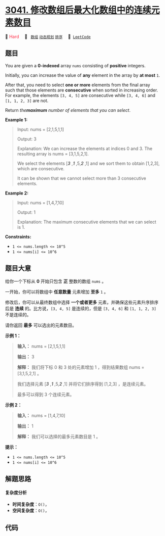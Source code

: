 # [3041. 修改数组后最大化数组中的连续元素数目](https://leetcode.com/problems/maximize-consecutive-elements-in-an-array-after-modification)

🔴 <font color=#ff334b>Hard</font>&emsp; 🔖&ensp; [`数组`](/leetcode/outline/tag/array.md) [`动态规划`](/leetcode/outline/tag/dynamic-programming.md) [`排序`](/leetcode/outline/tag/sorting.md)&emsp; 🔗&ensp;[`LeetCode`](https://leetcode.com/problems/maximize-consecutive-elements-in-an-array-after-modification)


## 题目

You are given a **0-indexed** array `nums` consisting of **positive**
integers.

Initially, you can increase the value of **any** element in the array by **at
most** `1`.

After that, you need to select **one or more** elements from the final array
such that those elements are **consecutive** when sorted in increasing order.
For example, the elements `[3, 4, 5]` are consecutive while `[3, 4, 6]` and
`[1, 1, 2, 3]` are not.

Return _the**maximum** number of elements that you can select_.



**Example 1:**

> Input: nums = [2,1,5,1,1]
> 
> Output: 3
> 
> Explanation: We can increase the elements at indices 0 and 3. The resulting array is nums = [3,1,5,2,1].
> 
> We select the elements [_**3**_ ,_**1**_ ,5,_**2**_ ,1] and we sort them to obtain [1,2,3], which are consecutive.
> 
> It can be shown that we cannot select more than 3 consecutive elements.

**Example 2:**

> Input: nums = [1,4,7,10]
> 
> Output: 1
> 
> Explanation: The maximum consecutive elements that we can select is 1.

**Constraints:**

  * `1 <= nums.length <= 10^5`
  * `1 <= nums[i] <= 10^6`


## 题目大意

给你一个下标从 **0**  开始只包含 **正**  整数的数组 `nums` 。

一开始，你可以将数组中 **任意数量** 元素增加 **至多** `1` 。

修改后，你可以从最终数组中选择 **一个或者更多**  元素，并确保这些元素升序排序后是 **连续**  的。比方说，`[3, 4, 5]` 是连续的，但是
`[3, 4, 6]` 和 `[1, 1, 2, 3]` 不是连续的。

请你返回 **最多**  可以选出的元素数目。



**示例 1：**

> 
> 
> 
> 
> 
> **输入：** nums = [2,1,5,1,1]
> 
> **输出：** 3
> 
> **解释：** 我们将下标 0 和 3 处的元素增加 1 ，得到结果数组 nums = [3,1,5,2,1] 。
> 
> 我们选择元素 [_**3**_ ,_**1**_ ,5,_**2**_ ,1] 并将它们排序得到 [1,2,3] ，是连续元素。
> 
> 最多可以得到 3 个连续元素。

**示例 2：**

> 
> 
> 
> 
> 
> **输入：** nums = [1,4,7,10]
> 
> **输出：** 1
> 
> **解释：** 我们可以选择的最多元素数目是 1 。
> 
> 



**提示：**

  * `1 <= nums.length <= 10^5`
  * `1 <= nums[i] <= 10^6`


## 解题思路

#### 复杂度分析

- **时间复杂度**：`O()`，
- **空间复杂度**：`O()`，

## 代码

```javascript

```